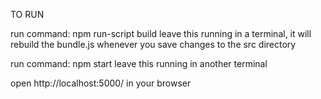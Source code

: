 TO RUN

run command: npm run-script build
leave this running in a terminal, it will rebuild the bundle.js whenever you save changes to the src directory

run command: npm start
leave this running in another terminal

open http://localhost:5000/ in your browser